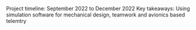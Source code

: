 Project timeline: September 2022 to December 2022
Key takeaways: Using simulation software for mechanical design, teamwork and avionics based telemtry